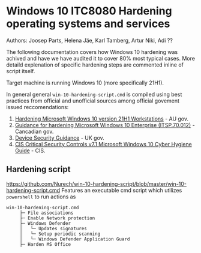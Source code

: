 # Windows 10 ITC8080 Hardening operating systems and services

Authors: Joosep Parts, Helena Jäe, Karl Tamberg, Artur Niki, Adi ??

The following documentation covers how Windows 10 hardening was achived and have we have audited it to cover 80% most typical cases. More detaild explenation of specific hardening steps are commented inline of script itself.

Target machine is running Windows 10 (more specifically 21H1).

In general general `win-10-hardening-script.cmd` is compiled using best practices from official and unofficial sources among official govement issued reccomendations:
1. [Hardening Microsoft Windows 10 version 21H1 Workstations](https://www.cyber.gov.au/acsc/view-all-content/publications/hardening-microsoft-windows-10-version-21h1-workstations) - AU gov.
2. [Guidance for hardening Microsoft Windows 10 Enterprise (ITSP.70.012)](https://cyber.gc.ca/en/guidance/guidance-hardening-microsoft-windows-10-enterprise-itsp70012) - Cancadian gov.
3. [Device Security Guidance](https://www.ncsc.gov.uk/collection/device-security-guidance/platform-guides/windows) - UK gov.
4. [CIS Critical Security Controls v7.1 Microsoft Windows 10 Cyber Hygiene Guide](https://www.cisecurity.org/insights/white-papers/cis-controls-microsoft-windows-10-cyber-hygiene-guide) - CIS.

## Hardening script
https://github.com/Nurech/win-10-hardening-script/blob/master/win-10-hardening-script.cmd
Features an executable cmd script which utilizes `powershell` to run actions as
```
win-10-hardening-script.cmd
     ├─ File associations
     ├─ Enable Network protection
     ├─ Windows Defender
     │   └─ Updates signatures
     │   └─ Setup periodic scanning
     │   └─ Windows Defender Application Guard
     ├─ Harden MS Office
```
